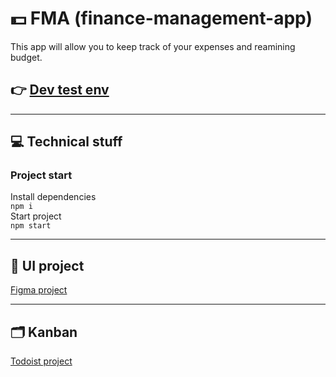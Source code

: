 # 💵 FMA (finance-management-app)

This app will allow you to keep track of your expenses and reamining budget.

## 👉 [Dev test env](https://ale-dlaczeg-fma.herokuapp.com/)

---

## 💻 Technical stuff

### Project start

Install dependencies  
`npm i`  
Start project  
`npm start`

---

## 🎨 UI project

[Figma project](<https://www.figma.com/file/Wh99DRNMALvXrJOEaXscZV/FMA-(UI)?node-id=5:2&frame-preset-name=Desktop>)

---

## 🗂 Kanban

[Todoist project](https://todoist.com/app/project/2261659913)
